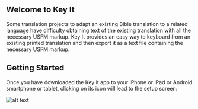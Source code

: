 ## Welcome to Key It ##

Some translation projects to adapt an existing Bible translation to a related language
have difficulty obtaining text of the existing translation with all the necessary USFM markup.
Key It provides an easy way to keyboard from an existing printed translation and then
export it as a text file containing the necessary USFM markup.

## Getting Started ##

Once you have downloaded the Key it app to your iPhone or iPad or Android smartphone or tablet,
clicking on its icon will lead to the setup screen:

![alt text](Isolated.png "iOS Setup")

